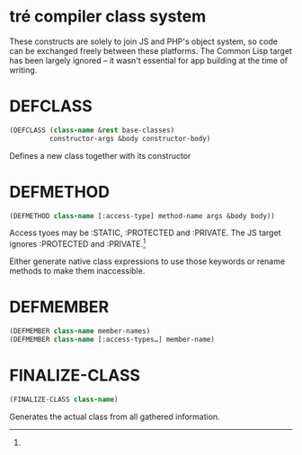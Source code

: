 tré compiler class system
=========================

These constructs are solely to join JS and PHP's object system, so code can be
exchanged freely between these platforms.  The Common Lisp target has been
largely ignored – it wasn't essential for app building at the time of writing.

# DEFCLASS

~~~lisp
(DEFCLASS (class-name &rest base-classes)
          constructor-args &body constructor-body)
~~~

Defines a new class together with its constructor

# DEFMETHOD

~~~lisp
(DEFMETHOD class-name [:access-type] method-name args &body body))
~~~

Access tyoes may be :STATIC, :PROTECTED and :PRIVATE.  The JS target ignores
:PROTECTED and :PRIVATE.[^js-protected-private]

[^js-protected-private]:
  Either generate native class expressions to use those keywords or rename
  methods to make them inaccessible.

# DEFMEMBER

~~~lisp
(DEFMEMBER class-name member-names)
(DEFMEMBER class-name [:access-types…] member-name)
~~~

# FINALIZE-CLASS

~~~lisp
(FINALIZE-CLASS class-name)
~~~

Generates the actual class from all gathered information.
